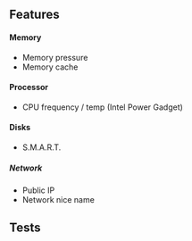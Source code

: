 ## Features

#### Memory

- Memory pressure
- Memory cache

#### Processor

- CPU frequency / temp (Intel Power Gadget)

#### Disks

- S.M.A.R.T.

##### Network

- Public IP
- Network nice name




## Tests